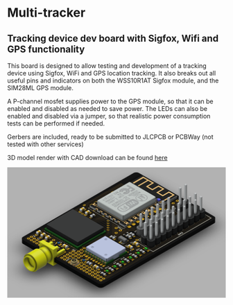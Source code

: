 # Multi-tracker

## Tracking device dev board with Sigfox, Wifi and GPS functionality

This board is designed to allow testing and development of a tracking device using Sigfox, WiFi and GPS location tracking. It also breaks out all useful pins and indicators on both the WSS10R1AT Sigfox module, and the SIM28ML GPS module.

A P-channel mosfet supplies power to the GPS module, so that it can be enabled and disabled as needed to save power. The LEDs can also be enabled and disabled via a jumper, so that realistic power consumption tests can be performed if needed.

Gerbers are included, ready to be submitted to JLCPCB or PCBWay (not tested with other services)

3D model render with CAD download can be found [here](https://a360.co/2Z3gr4b)

![Render](./images/tracker-brd-v1.png?raw=true)
